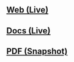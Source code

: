## [Web (Live)](https://docs.google.com/document/d/e/2PACX-1vRHXBO_8kMT8p7TBTaZvdJg5VmZ_u9nuzN9MIFOriGeHJMKJLHlYJDcwkCh4nmpcya-AKuzRZOtmjRD/pub)

## [Docs (Live)](https://docs.google.com/document/d/1_4Dbbs7JY3Qx0aoyLPuF-A8CEhYR-lIY-acSaWLnyyY/edit?usp=sharing)

## [PDF (Snapshot)](https://github.com/SCC-Makerspace/Workshops/blob/master/Electronics/B-04%20Arduino%20Sensors/B-04%20Arduino%20Sensors.pdf)
